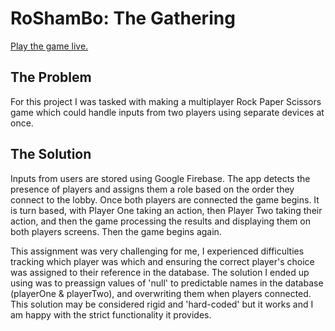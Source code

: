# RoShamBo: The Gathering

[Play the game live.](https://mmcxii.github.io/rps-multiplayer/)

## The Problem

For this project I was tasked with making a multiplayer Rock Paper Scissors game which could handle inputs from two players using separate devices at once.

## The Solution

Inputs from users are stored using Google Firebase. The app detects the presence of players and assigns them a role based on the order they connect to the lobby. Once both players are connected the game begins. It is turn based, with Player One taking an action, then Player Two taking their action, and then the game processing the results and displaying them on both players screens. Then the game begins again.

This assignment was very challenging for me, I experienced difficulties tracking which player was which and ensuring the correct player's choice was assigned to their reference in the database. The solution I ended up using was to preassign values of 'null' to predictable names in the database (playerOne & playerTwo), and overwriting them when players connected. This solution may be considered rigid and 'hard-coded' but it works and I am happy with the strict functionality it provides.
